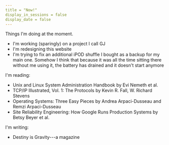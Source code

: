 ```yaml
---
title = "Now!"
display_in_sessions = false
display_date = false
---
```


Things I'm doing at the moment.

- I'm working (sparingly) on a project I call GJ
- I'm redesigning this website
- I'm trying to fix an additional iPOD shuffle I bought as a backup for my main one. Somehow I think
that because it was all the time sitting there without me using it, the battery has drained and 
it doesn't start anymore

I'm reading:

- Unix and Linux System Administration Handbook by  Evi Nemeth et al.
- TCP/IP Illustrated, Vol. 1: The Protocols by Kevin R. Fall, W. Richard Stevens
- Operating Systems: Three Easy Pieces by Andrea Arpaci-Dusseau and Remzi Arpaci-Dusseau
- Site Reliability Engineering: How Google Runs Production Systems by Betsy Beyer et al.

I'm writing:

- Destiny is Gravity---a magazine